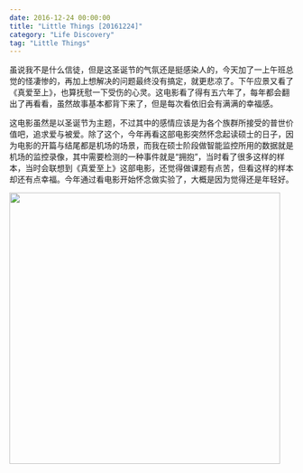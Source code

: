 ```yaml
---
date: 2016-12-24 00:00:00
title: "Little Things [20161224]"
category: "Life Discovery"
tag: "Little Things"
---
```


虽说我不是什么信徒，但是这圣诞节的气氛还是挺感染人的，今天加了一上午班总觉的怪凄惨的，再加上想解决的问题最终没有搞定，就更悲凉了。下午应景又看了《真爱至上》，也算抚慰一下受伤的心灵。这电影看了得有五六年了，每年都会翻出了再看看，虽然故事基本都背下来了，但是每次看依旧会有满满的幸福感。

这电影虽然是以圣诞节为主题，不过其中的感情应该是为各个族群所接受的普世价值吧，追求爱与被爱。除了这个，今年再看这部电影突然怀念起读硕士的日子，因为电影的开篇与结尾都是机场的场景，而我在硕士阶段做智能监控所用的数据就是机场的监控录像，其中需要检测的一种事件就是“拥抱”，当时看了很多这样的样本，当时会联想到《真爱至上》这部电影，还觉得做课题有点苦，但看这样的样本却还有点幸福。今年通过看电影开始怀念做实验了，大概是因为觉得还是年轻好。

<img class="img-responsive center-block" src="https://raw.githubusercontent.com/joshua19881228/my_blogs/master/Life_Discovery/Little_Things/figures/love_actually.jpg" alt="" width="480"/>